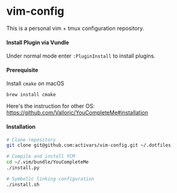 # vim-config

This is a personal vim + tmux configuration repository.

#### Install Plugin via Vundle



Under normal mode enter `:PluginInstall` to install plugins.

#### Prerequisite 

Install `cmake` on macOS
```
brew install cmake
```

Here's the instruction for other OS: https://github.com/Valloric/YouCompleteMe#installation


#### Installation

```bash
# Clone repository
git clone git@github.com:activars/vim-config.git ~/.dotfiles

# Compile and install YCM
cd ~/.vim/bundle/YouCompleteMe
./install.py

# Symbolic linking configuration
./install.sh
```



